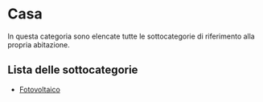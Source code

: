 # Casa
In questa categoria sono elencate tutte le sottocategorie di riferimento alla propria abitazione.  

## Lista delle sottocategorie
- [Fotovoltaico](./fotovoltaico.md)
